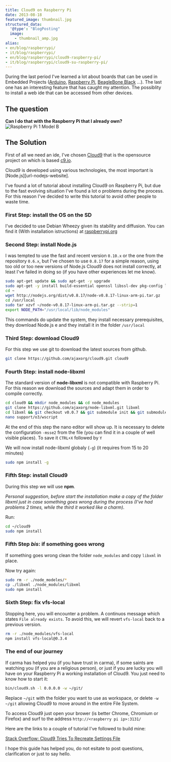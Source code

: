 ```yaml
---
title: Cloud9 on Raspberry Pi
date: 2013-08-18
featured_image: thumbnail.jpg
structured_data:
  '@type': "BlogPosting"
  image:
    - thumbnail_amp.jpg
alias:
- en/blog/raspberrypi/
- it/blog/raspberrypi/
- en/blog/raspberrypi/cloud9-raspberry-pi/
- it/blog/raspberrypi/cloud9-su-raspberry-pi/
---
```

During the last period I've learned a lot about boards that can be used in Embedded Projects ([Arduino][url-arduino-website], [Raspberry Pi][url-raspberry-pi-website], [BeagleBone Black][url-beagleboard-website] ...).
The last one has an interesting feature that has caught my attention.
The possiblity to install a web ide that can be accessed from other devices.

## The question

__Can I do that with the Raspberry Pi that I already own?__
![Raspberry Pi 1 Model B][url-raspberry-pi-image-file]

## The Solution
First of all we need an ide, I've chosen [Cloud9][url-cloud9-repository] that is the opensource project on which is based [c9.io][url-cloud9-website].

Cloud9 is developed using various technologies, the most important is [Node.js][url-nodejs-website].

I've found a lot of tutorial about installing Cloud9 on Raspberry Pi, but due to the fast evolving situation I've found a lot o problems during the process.
For this reason I've decided to write this tutorial to avoid other people to waste time.

### First Step: install the OS on the SD
I've decided to use Debian Wheezy given its stability and diffusion.
You can find it (With installation istructions) at [raspberrypi.org][url-raspberry-pi-downloads]

### Second Step: install Node.js
I was tempted to use the fast and recent version `0.10.x` or the one from the repository `0.6.x`, but I've chosen to use `0.8.17` for a simple reason, using too old or too new versions of Node.js Cloud9 does not install correctly, at least I've failed in doing so (if you have other experiences let me know).

```bash
sudo apt-get update && sudo apt-get -y upgrade
sudo apt-get -y install build-essential openssl libssl-dev pkg-config libxml2-dev
cd ~
wget http://nodejs.org/dist/v0.8.17/node-v0.8.17-linux-arm-pi.tar.gz
cd /usr/local
sudo tar xzvf ~/node-v0.8.17-linux-arm-pi.tar.gz --strip=1
export NODE_PATH="/usr/local/lib/node_modules"
```

This commands do update the system, they install necessary prerequisites, they download Node.js e and they install it in the folder `/usr/local`

### Third Step: download Cloud9
For this step we use git to download the latest sources from github.

```bash
git clone https://github.com/ajaxorg/cloud9.git cloud9
```

### Fourth Step: install node-libxml
The standard version of __node-libxml__ is not compatible with Raspberry Pi.
For this reason we download the sources and adapt them in order to compile correctly.

```bash
cd cloud9 && mkdir node_modules && cd node_modules
git clone https://github.com/ajaxorg/node-libxml.git libxml
cd libxml && git checkout v0.0.7 && git submodule init && git submodule update
nano support/o3/wscript
```

At the end of this step the nano editor will show up.
It is necessary to delete the configuration `-msse2` from the file (you can find it in a couple of well visible places).
To save it `CTRL+X` followed by `Y`

We will now install node-libxml globaly (`-g`) (it requires from 15 to 20 minutes)

```bash
sudo npm install -g
```

### Fifth Step: install Cloud9
During this step we will use __npm__.

_Personal suggestion, before start the installation make a copy of the folder libxml just in case something goes wrong during the process (I've had problems 2 times, while the third it worked like a charm)._

Run:

```bash
cd ~/cloud9
sudo npm install
```

### Fifth Step _bis_: if something goes wrong
If something goes wrong clean the folder `node_modules` and copy `libxml` in place.

Now try again:

```bash
sudo rm -r ./node_modeles/*
cp ./libxml ./node_modules/libxml
sudo npm install
```

### Sixth Step: fix vfs-local
Stopping here, you will encounter a problem.
A continuos message which states `File already exists`.
To avoid this, we will revert `vfs-local` back to a previous version.

```bash
rm -r ./node_modules/vfs-local
npm install vfs-local@0.3.4
```

### The end of our journey
If carma has helped you (if you have trust in carma), if some saints are watching you (if you are a religious person), or just if you are lucky you will have on your Raspberry Pi a working installation of Cloud9.
You just need to know how to start it:

```bash
bin/cloud9.sh -l 0.0.0.0 -w ~/git/
```

Replace `~/git` with the folder you want to use as workspace, or delete `-w ~/git` allowing Cloud9 to move around in the entire File System.

To access Cloud9 just open your brower (is better Chrome, Chromium or Firefox)  and surf to the address `http://<raspberry pi ip>:3131/`

Here are the links to a couple of tutorial I've followed to build mine:

[Stack Overflow: Cloud9 Tries To Recreate Settings File](http://stackoverflow.com/questions/18205837/cloud9-tries-to-recreate-settings-file)

I hope this guide has helped you, do not esitate to post questions, clarification or just to say hello.

[url-arduino-website]: http://www.arduino.cc/
[url-raspberry-pi-website]: http://www.raspberrypi.org/
[url-raspberry-pi-downloads]: http://www.raspberrypi.org/downloads/
[url-beagleboard-website]: http://beagleboard.org/Products/BeagleBone%20Black/
[url-cloud9-repository]: https://github.com/ajaxorg/cloud9/
[url-cloud9-website]: https://c9.io/
[url-raspberry-pi-image-file]: ./raspberry_pi_1_b.jpg
